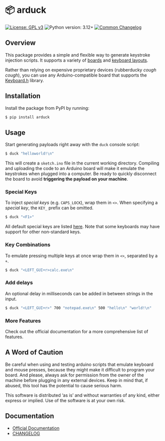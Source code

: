 
# 📦 arduck

[![License: GPL v3](https://img.shields.io/badge/License-GPL_v3-blue.svg)](https://www.gnu.org/licenses/gpl-3.0.html)
![Python version: 3.12+](https://img.shields.io/badge/python-3.12+-blue)
[![Common Changelog](https://common-changelog.org/badge.svg)](https://common-changelog.org)


## Overview

This package provides a simple and flexible way to generate keystroke injection scripts. It supports a variety of [boards](https://docs.arduino.cc/language-reference/en/functions/usb/Keyboard/#Compatible%20Hardware) and [keyboard layouts](https://docs.arduino.cc/language-reference/en/functions/usb/Keyboard/keyboardBegin/#Keyboard%20layouts).

Rather than relying on expensive proprietary devices (rubberducky _cough cough_), you can use any Arduino-compatible board that supports the [Keyboard.h](https://docs.arduino.cc/language-reference/en/functions/usb/Keyboard) library.


## Installation

Install the package from PyPI by running:

```bash
$ pip install arduck
```


## Usage

Start generating payloads right away with the `duck` console script:

```bash
$ duck "helloworld!\n"
```

This will create a `sketch.ino` file in the current working directory.
Compiling and uploading the code to an Arduino board will make it emulate the keystrokes when plugged into a computer.
Be ready to quickly disconnect the board to avoid **triggering the payload on your machine**.


### Special Keys

To inject _special keys_ (e.g. `CAPS_LOCK`), wrap them in `<>`.
When specifying a _special key_, the `KEY_` prefix can be omitted.

```bash
$ duck "<F1>"
```

All default special keys are listed [here](https://www.arduino.cc/reference/en/language/functions/usb/keyboard/keyboardmodifiers/#_keyboard_modifiers).
Note that some keyboards may have support for other non-standard keys.


### Key Combinations

To emulate pressing multiple keys at once wrap them in `<>`, separated by a `+`.

```bash
$ duck "<LEFT_GUI+r>calc.exe\n"
```


### Add delays

An optional delay in milliseconds can be added in between strings in the input.

```bash
$ duck "<LEFT_GUI+r>" 700 "notepad.exe\n" 500 "hello\n" "world!\n"
```


### More Features

Check out the official documentation for a more comprehensive list of features.


## A Word of Caution

Be careful when using and testing arduino scripts that emulate keyboard and mouse presses, because they might make it difficult to program your board.
And please, always ask for permission from the owner of the machine before plugging in any external devices. Keep in mind that, if abused, this tool has the potential to cause serious harm.

This software is distributed ‘as is’ and without warranties of any kind, either express or implied. Use of the software is at your own risk.


## Documentation

- [Official Documentation](https://x55xaa.github.io/arduck)
- [CHANGELOG](https://github.com/x55xaa/arduck/blob/main/CHANGELOG.md)
